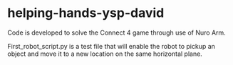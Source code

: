 # helping-hands-ysp-david

Code is developed to solve the Connect 4 game through use of Nuro Arm.

First_robot_script.py is a test file that will enable the robot to pickup an object and move it to a new location on the same horizontal plane. 
